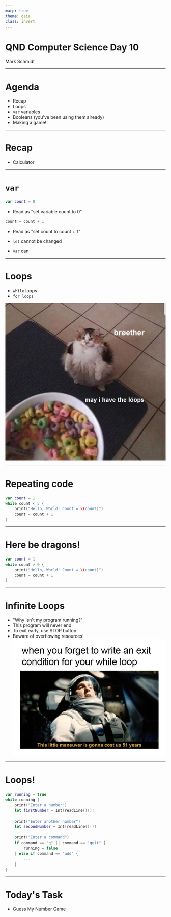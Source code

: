 ```yaml
---
marp: true
theme: gaia
class: invert
---
```


# QND Computer Science Day 10
Mark Schmidt

--- 

# Agenda

- Recap
- Loops
- `var` variables
- Booleans (you've been using them already)
- Making a game!

---

# Recap

- Calculator


---

# `var`

```swift
var count = 0
```
- Read as "set variable count to 0"
```swift
count = count + 1
```
- Read as "set count to count + 1"

- `let` cannot be changed
- `var` can
---

# Loops

- `while` loops
- `for loops`

![bg right w:500](../assets/loop.jpeg)

<!-- -->

---

# Repeating code

```swift
var count = 1
while count < 5 {
    print("Hello, World! Count = \(count)")
    count = count + 1
}

```


---

# Here be dragons!

```swift
var count = 1
while count > 0 {
    print("Hello, World! Count = \(count)")
    count = count + 1
}

```
---

# Infinite Loops

- "Why isn't my program running?"
- This program will never end
- To exit early, use STOP button
- Beware of overflowing resources!
![bg right w:500](../assets/infinite_loop.jpeg)

---
# Loops!

```swift
var running = true
while running {
    print("Enter a number")
    let firstNumber = Int(readLine()!)!

    print("Enter another number") 
    let secondNumber = Int(readLine()!)!

    print("Enter a command")
    if command == "q" || command == "quit" {
        running = false
    } else if command == "add" {
        ...
    }
}
```

---

# Today's Task

- Guess My Number Game



